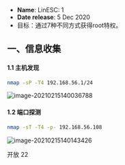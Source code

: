 * **Name**: LinESC: 1
* **Date release**: 5 Dec 2020
* 目标：通过7种不同方式获得root特权。

## 一、信息收集

#### 1.1 主机发现

```bash
nmap -sP -T4 192.168.56.1/24
```

![image-20210215140036788](https://gitee.com/luo_fan_1/yanmie-art/raw/master/img/image-20210215140036788.png)

#### 1.2 端口探测

```bash
nmap -sT -T4 -p- 192.168.56.108
```

![image-20210215140143426](https://gitee.com/luo_fan_1/yanmie-art/raw/master/img/image-20210215140143426.png)

开放 22 

